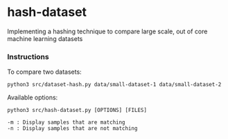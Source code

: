 # hash-dataset
Implementing a hashing technique to compare large scale, out of core machine learning datasets

### Instructions

To compare two datasets: 

```
python3 src/dataset-hash.py data/small-dataset-1 data/small-dataset-2
```

Available options: 

```
python3 src/hash-dataset.py [OPTIONS] [FILES]

-m : Display samples that are matching
-n : Display samples that are not matching
```
